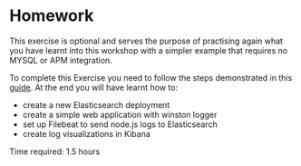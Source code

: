 # Homework

This exercise is optional and serves the purpose of practising again what you have learnt into this workshop with a simpler example that requires no MYSQL or APM integration. 

To complete this Exercise you need to follow the steps demonstrated in this [guide](https://www.elastic.co/guide/en/cloud/current/ec-getting-started-search-use-cases-node-logs.html#ec-node-logs-filebeat). At the end you will have learnt how to:
* create a new Elasticsearch deployment
* create a simple web application with winston logger
* set up Filebeat to send node.js logs to Elasticsearch
* create log visualizations in Kibana

Time required: 1.5 hours
